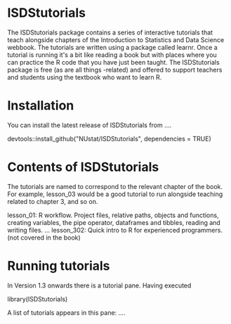 # ISDStutorials

The ISDStutorials package contains a series of interactive tutorials that teach alongside chapters of the Introduction to Statistics and Data Science webbook. The tutorials are written using a package called learnr. Once a tutorial is running it's a bit like reading a book but with places where you can practice the R code that you have just been taught. The ISDStutorials package is free (as are all things -related) and offered to support teachers and students using the textbook who want to learn R.

# Installation

You can install the latest release of ISDStutorials from ....

devtools::install_github("NUstat/ISDStutorials", dependencies = TRUE)

# Contents of ISDStutorials

The tutorials are named to correspond to the relevant chapter of the book. For example, lesson_03 would be a good tutorial to run alongside teaching related to chapter 3, and so on.

lesson_01: R workflow. Project files, relative paths, objects and functions, creating variables, the pipe operator, dataframes and tibbles, reading and writing files.
...
lesson_302: Quick intro to R for experienced programmers. (not covered in the book)

# Running tutorials

In  Version 1.3 onwards there is a tutorial pane. Having executed

library(ISDStutorials)

A list of tutorials appears in this pane: ....

